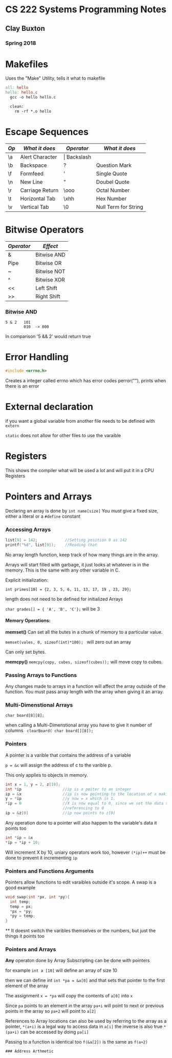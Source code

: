 # CS 222 Systems Programming Notes
## Clay Buxton
### Spring 2018


# Makefiles
Uses the "Make" Utility, tells it what to makefile

```makefile
all: hello
hello: hello.c
  gcc -o hello hello.c

  clean:
    rm -rf *.o hello
```


# Escape Sequences

|*Op*|*What it does*|*Operator*|*What it does*|
|----------|--------------|----------|--------------|
|\a|Alert Character|\\| Backslash|
|\b|Backspace|\?|Question Mark|
|\f|Formfeed|\'|Single Quote|
|\n|New Line|\"|Doubel Quote|
|\r|Carriage Return|\ooo|Octal Number|
|\t|Horizontal Tab|\xhh| Hex Number|
|\v|Vertical Tab|\0|Null Term for String|

# Bitwise Operators

|*Operator*|*Effect*|
|----------|--------|
|&  | Bitwise AND|
| Pipe| Bitwise OR
|~  |  Bitwise NOT
|^  | Bitwise XOR
|<< | Left Shift
|\>> |  Right Shift

### Bitwise AND


```
5 & 2   101
        010  -> 000
```
In comparison '5 && 2' would return true

# Error Handling
```c
#include <errno.h>
```
Creates a integer called errno which has error codes
perror(""), prints when there is an error

# External declaration
if you want a global variable from another file needs to be defined with ```extern```

```static``` does not allow for other files to use the varaible

# Registers
This shows the compiler what will be used a lot and will put it in a CPU Registers


# Pointers and Arrays

Declaring an array is done by ```int name[size]```
You _must_ give a fixed size, either a literal or a ```#define``` constant

### Accessing Arrays
```c
list[9] = 142;            //Setting position 9 as 142
printf("%d", list[9]);    //Reading that
```
No array length function, keep track of how many things are in the array.

Arrays will start filled with garbage, it just looks at whatever is in the memory. This is the same with any other variable in C.

Explicit initialization:

```int primes[10] = {2, 3, 5, 6, 11, 13, 17, 19 , 23, 29};```

length does not need to be defined for initialized Arrays

```char grades[] = { 'A', 'B', 'C'};``` will be 3

#### Memory Operations:
**memset()**
Can set all the butes in a chunk of memory to a particular value.

```memset(vales, 0, sizeof(int)*100); ``` will zero out an array

Can only set bytes.

**memcpy()**
```memcpy(copy, cubes, sizeof(cubes));```
will move copy to cubes.


### Passing Arrays to Functions

Any changes made to arrays in a function will affect the array outside of the function. You must pass array length with the array when giving it an array.


### Multi-Dimenstional Arrays
```char board[8][8];```

when calling a Multi-Dimenstional array you have to give it number of columns
``` clearBoard( char board[][8]);```






### Pointers

A pointer is a varible that contains the address of a variable

```p = &c``` will assign the address of c to the varible p.

This only applies to objects in memory.

```c
int x = 1, y = 2, z[10];
int *ip                  //ip is a poiter to an integer
ip = &x                  //ip is now pointing to the location of x making ip = x
y = *ip                  //y now = x which is 1.
*ip = 0                  //X is now equal to 0, since we set the data x is
                         //referencing to 0
ip = &z[0]               //ip now points to z[0]
```
Any operation done to a pointer will also happen to the variable's data it points too

```c
int *ip = &x
*ip = *ip + 10;

```
Will increment X by 10, uniary operators work too, however ```(*ip)++``` must be done to prevent it incrementing ```ip```

### Pointers and Functions Arguments
Pointers allow functions to edit varaibles outside it's scope. A swap is a good example

```c
void swap(int *px, int *py){
  int temp;
  temp = px;
  *px = *py;
  *py = temp;
}

```
**
It doesnt switch the varibles themselves or the numbers, but just the things it points too


### Pointers and Arrays

**Any** operaton done by Array Subscripting can be done with pointers

for example
```int a [10]``` will define an array of size 10

then we can define int ```int *pa = &a[0]``` and that sets that pointer to the first element of the array

The assignment ```x = *pa``` will copy the contents of ```a[0]``` into ```x```

Since ```pa``` points to an element in the array ```pa+i``` will point to next or previous points in the array so ```pa+2``` will point to ```a[2]```

References to Array locations can also be used by referring to the array as a pointer, ```*(a+i)``` is a legal way to access data in ```a[i]``` the inverse is also true ```*(pa+i)``` can be accessed by doing ```pa[i]```

Passing to a function is identical too ```f(&a[2])``` is the same as ```f(a+2)```
```
### Address Arthmetic
